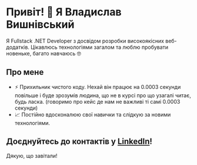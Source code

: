 # Привіт! 👋 Я Владислав Вишнівський

Я Fullstack .NET Developer з досвідом розробки високоякісних веб-додатків. Цікавлюсь технологіями загалом та люблю пробувати новеньке, багато навчаюсь 🤓 

## Про мене

- ⚡ Прихильник чистого коду. Нехай він працює на 0.0003 секунди повільше і буде зрозумів людина, що не в курсі про що узагалі читає, будь ласка. (говоримо про кейс де нам не важливі ті самі  0.0003 секунди)
- 📈 Постійно вдосконалюю свої навички та слідкую за новими технологіями.

## Доєднуйтесь до контактів у [LinkedIn](https://www.linkedin.com/in/vladyslav-v-569717197/)!

Дякую, що завітали!

